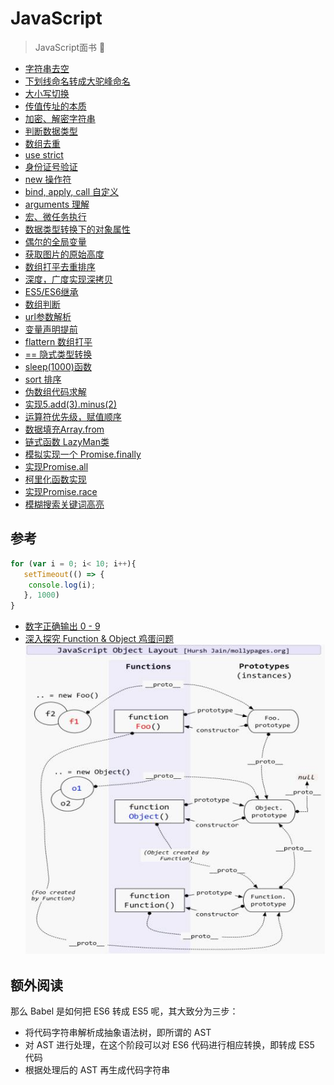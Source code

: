 # JavaScript

> JavaScript面书 📑

- [字符串去空](./1.md)
- [下划线命名转成大驼峰命名](./2.md)
- [大小写切换](./3.md)
- [传值传址的本质](./4.md)
- [加密、解密字符串](./5.md)
- [判断数据类型](./6.md)
- [数组去重](./7.md)
- [use strict](./8.md)
- [身份证号验证](./9.md)
- [new 操作符](./10.md)
- [bind, apply, call 自定义](./11.md)
- [arguments 理解](./12.md)
- [宏、微任务执行](./13.md)
- [数据类型转换下的对象属性](./14.md)
- [偶尔的全局变量](./15.md)
- [获取图片的原始高度](./16.md)
- [数组打平去重排序](./17.md)
- [深度，广度实现深拷贝](./18.md)
- [ES5/ES6继承](./19.md)
- [数组判断](./20.md)
- [url参数解析](./21.md)
- [变量声明提前](./22.md)
- [flattern 数组打平](./23.md)
- [== 隐式类型转换](./24.md)
- [sleep(1000)函数](./25.md)
- [sort 排序](./26.md)
- [伪数组代码求解](./27.md)
- [实现5.add(3).minus(2)](./28.md)
- [运算符优先级，赋值顺序](./29.md)
- [数据填充Array.from](./30.md)
- [链式函数 LazyMan类](./31.md)
- [模拟实现一个 Promise.finally](./32.md)
- [实现Promise.all](./33.md)
- [柯里化函数实现](./34.md)
- [实现Promise.race](./35.md)
- [模糊搜索关键词高亮](./36.md)

## 参考

```js
for (var i = 0; i< 10; i++){
   setTimeout(() => {
    console.log(i);
   }, 1000)
}
```

- [数字正确输出 0 - 9](https://github.com/Advanced-Frontend/Daily-Interview-Question/issues/43#issuecomment-471960211)
- [深入探究 Function & Object 鸡蛋问题](https://mp.weixin.qq.com/s/4eBdJTGBIrB5JhvRrmmbaw)
![prototype](./imgs/prototype-layout.jpg)

## 额外阅读

那么 Babel 是如何把 ES6 转成 ES5 呢，其大致分为三步：

- 将代码字符串解析成抽象语法树，即所谓的 AST
- 对 AST 进行处理，在这个阶段可以对 ES6 代码进行相应转换，即转成 ES5 代码
- 根据处理后的 AST 再生成代码字符串
